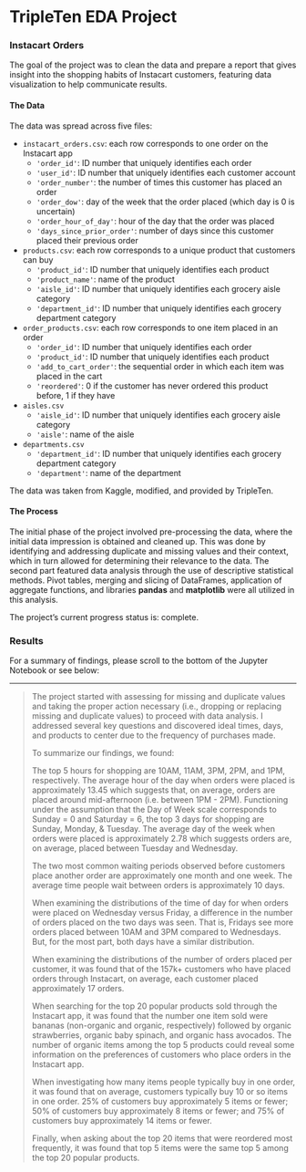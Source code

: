 # TripleTen EDA Project

### Instacart Orders

The goal of the project was to clean the data and prepare a report that gives insight into the shopping habits of Instacart customers, featuring data visualization to help communicate results.

#### The Data

The data was spread across five files:

- `instacart_orders.csv`: each row corresponds to one order on the Instacart app
    - `'order_id'`: ID number that uniquely identifies each order
    - `'user_id'`: ID number that uniquely identifies each customer account
    - `'order_number'`: the number of times this customer has placed an order
    - `'order_dow'`: day of the week that the order placed (which day is 0 is uncertain)
    - `'order_hour_of_day'`: hour of the day that the order was placed
    - `'days_since_prior_order'`: number of days since this customer placed their previous order
- `products.csv`: each row corresponds to a unique product that customers can buy
    - `'product_id'`: ID number that uniquely identifies each product
    - `'product_name'`: name of the product
    - `'aisle_id'`: ID number that uniquely identifies each grocery aisle category
    - `'department_id'`: ID number that uniquely identifies each grocery department category
- `order_products.csv`: each row corresponds to one item placed in an order
    - `'order_id'`: ID number that uniquely identifies each order
    - `'product_id'`: ID number that uniquely identifies each product
    - `'add_to_cart_order'`: the sequential order in which each item was placed in the cart
    - `'reordered'`: 0 if the customer has never ordered this product before, 1 if they have
- `aisles.csv`
    - `'aisle_id'`: ID number that uniquely identifies each grocery aisle category
    - `'aisle'`: name of the aisle
- `departments.csv`
    - `'department_id'`: ID number that uniquely identifies each grocery department category
    - `'department'`: name of the department

The data was taken from Kaggle, modified, and provided by TripleTen.

#### The Process
The initial phase of the project involved pre-processing the data, where the initial data impression is obtained and cleaned up. This was done by identifying and addressing duplicate and missing values and their context, which in turn allowed for determining their relevance to the data. The second part featured data analysis through the use of descriptive statistical methods. Pivot tables, merging and slicing of DataFrames, application of aggregate functions, and libraries **pandas** and **matplotlib** were all utilized in this analysis.
    
The project’s current progress status is: complete.

### Results

For a summary of findings, please scroll to the bottom of the Jupyter Notebook or see below:

-----------

> The project started with assessing for missing and duplicate values and taking the proper action necessary (i.e., dropping or replacing missing and duplicate values) to proceed with data analysis. I addressed several key questions and discovered ideal times, days, and products to center due to the frequency of purchases made.
> 
> To summarize our findings, we found:
> 
> The top 5 hours for shopping are 10AM, 11AM, 3PM, 2PM, and 1PM, respectively. The average hour of the day when orders were placed is approximately 13.45 which suggests that, on average, orders are placed around mid-afternoon (i.e. between 1PM - 2PM).
> Functioning under the assumption that the Day of Week scale corresponds to Sunday = 0 and Saturday = 6, the top 3 days for shopping are Sunday, Monday, & Tuesday. The average day of the week when orders were placed is approximately 2.78 which suggests orders are, on average, placed between Tuesday and Wednesday.
>
> The two most common waiting periods observed before customers place another order are approximately one month and one week. The average time people wait between orders is approximately 10 days.
> 
> When examining the distributions of the time of day for when orders were placed on Wednesday versus Friday, a difference in the number of orders placed on the two days was seen. That is, Fridays see more orders placed between 10AM and 3PM compared to Wednesdays. But, for the most part, both days have a similar distribution.
> 
> When examining the distributions of the number of orders placed per customer, it was found that of the 157k+ customers who have placed orders through Instacart, on average, each customer placed approximately 17 orders.
> 
> When searching for the top 20 popular products sold through the Instacart app, it was found that the number one item sold were bananas (non-organic and organic, respectively) followed by organic strawberries, organic baby spinach, and organic hass avocados. The number of organic items among the top 5 products could reveal some information on the preferences of customers who place orders in the Instacart app.
> 
> When investigating how many items people typically buy in one order, it was found that on average, customers typically buy 10 or so items in one order. 25% of customers buy approximately 5 items or fewer; 50% of customers buy approximately 8 items or fewer; and 75% of customers buy approximately 14 items or fewer.
> 
> Finally, when asking about the top 20 items that were reordered most frequently, it was found that top 5 items were the same top 5 among the top 20 popular products.



